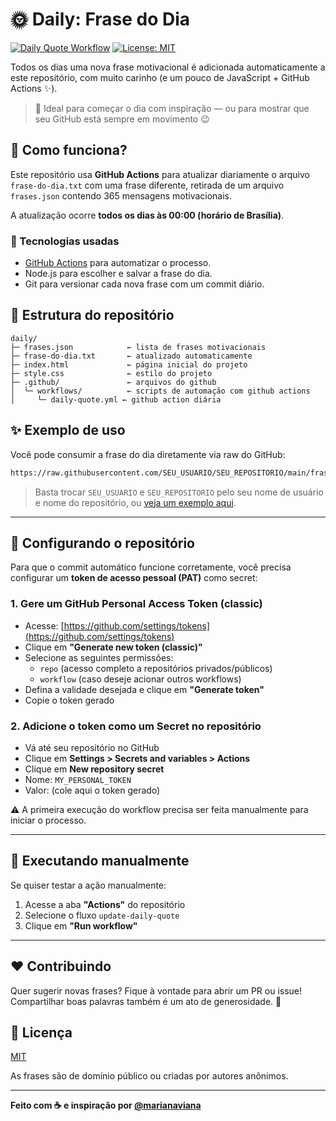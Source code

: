 # 🌞 Daily: Frase do Dia

[![Daily Quote Workflow](https://github.com/marianaviana/daily/actions/workflows/daily-commit.yml/badge.svg)](https://github.com/marianaviana/daily/actions/workflows/daily-commit.yml)
[![License: MIT](https://img.shields.io/badge/License-MIT-yellow.svg)](https://opensource.org/licenses/MIT)

Todos os dias uma nova frase motivacional é adicionada automaticamente a este repositório, com muito carinho (e um pouco de JavaScript + GitHub Actions ✨).

> 💬 Ideal para começar o dia com inspiração — ou para mostrar que seu GitHub está sempre em movimento 😉

## 🚀 Como funciona?

Este repositório usa **GitHub Actions** para atualizar diariamente o arquivo `frase-do-dia.txt` com uma frase diferente, retirada de um arquivo `frases.json` contendo 365 mensagens motivacionais.

A atualização ocorre **todos os dias às 00:00 (horário de Brasília)**.

### 🔧 Tecnologias usadas

- [GitHub Actions](https://docs.github.com/en/actions) para automatizar o processo.
- Node.js para escolher e salvar a frase do dia.
- Git para versionar cada nova frase com um commit diário.

## 📁 Estrutura do repositório

```
daily/
├─ frases.json            ← lista de frases motivacionais
├─ frase-do-dia.txt       ← atualizado automaticamente
├─ index.html             ← página inicial do projeto
├─ style.css              ← estilo do projeto
├─ .github/               ← arquivos do github
│  └─ workflows/          ← scripts de automação com github actions
│     └─ daily-quote.yml ← github action diária
```

## ✨ Exemplo de uso

Você pode consumir a frase do dia diretamente via raw do GitHub:
```bash
https://raw.githubusercontent.com/SEU_USUARIO/SEU_REPOSITORIO/main/frase-do-dia.txt
```

> Basta trocar `SEU_USUARIO` e `SEU_REPOSITORIO` pelo seu nome de usuário e nome do repositório, ou [veja um exemplo aqui](https://raw.githubusercontent.com/marianaviana/daily/main/frase-do-dia.txt).

---

## 🔐 Configurando o repositório

Para que o commit automático funcione corretamente, você precisa configurar um **token de acesso pessoal (PAT)** como secret:

### 1. Gere um GitHub Personal Access Token (classic)

- Acesse: [https://github.com/settings/tokens](https://github.com/settings/tokens)
- Clique em **"Generate new token (classic)"**
- Selecione as seguintes permissões:
  - `repo` (acesso completo a repositórios privados/públicos)
  - `workflow` (caso deseje acionar outros workflows)
- Defina a validade desejada e clique em **"Generate token"**
- Copie o token gerado

### 2. Adicione o token como um Secret no repositório

- Vá até seu repositório no GitHub
- Clique em **Settings > Secrets and variables > Actions**
- Clique em **New repository secret**
- Nome: `MY_PERSONAL_TOKEN`
- Valor: (cole aqui o token gerado)

⚠️ A primeira execução do workflow precisa ser feita manualmente para iniciar o processo.

---

## 🧪 Executando manualmente

Se quiser testar a ação manualmente:

1. Acesse a aba **"Actions"** do repositório
2. Selecione o fluxo `update-daily-quote`
3. Clique em **"Run workflow"**

---

## ❤️ Contribuindo

Quer sugerir novas frases? Fique à vontade para abrir um PR ou issue!  
Compartilhar boas palavras também é um ato de generosidade. 🌻

## 📜 Licença

[MIT](LICENSE)

As frases são de domínio público ou criadas por autores anônimos.

---

**Feito com ☕ e inspiração por [@marianaviana](https://github.com/marianaviana)**